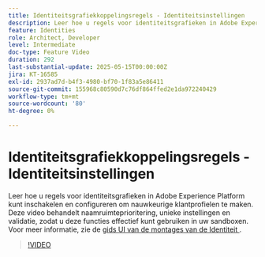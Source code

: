 ```yaml
---
title: Identiteitsgrafiekkoppelingsregels - Identiteitsinstellingen
description: Leer hoe u regels voor identiteitsgrafieken in Adobe Experience Platform kunt inschakelen en configureren om nauwkeurige klantprofielen te maken.
feature: Identities
role: Architect, Developer
level: Intermediate
doc-type: Feature Video
duration: 292
last-substantial-update: 2025-05-15T00:00:00Z
jira: KT-16585
exl-id: 2937ad7d-b4f3-4980-bf70-1f83a5e86411
source-git-commit: 155968c80590d7c76df864ffed2e1da972240429
workflow-type: tm+mt
source-wordcount: '80'
ht-degree: 0%

---
```


# Identiteitsgrafiekkoppelingsregels - Identiteitsinstellingen

Leer hoe u regels voor identiteitsgrafieken in Adobe Experience Platform kunt inschakelen en configureren om nauwkeurige klantprofielen te maken. Deze video behandelt naamruimteprioritering, unieke instellingen en validatie, zodat u deze functies effectief kunt gebruiken in uw sandboxen. Voor meer informatie, zie de [&#x200B; gids UI van de montages van de Identiteit &#x200B;](https://experienceleague.adobe.com/nl/docs/experience-platform/identity/features/identity-graph-linking-rules/identity-settings-ui).

>[!VIDEO](https://video.tv.adobe.com/v/3475968/?captions=dut&learn=on&enablevpops)
